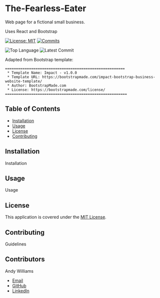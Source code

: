 # The-Fearless-Eater

Web page for a fictional small business.

Uses React and Bootstrap

[![License: MIT](https://img.shields.io/badge/License-MIT-yellow.svg)](https://opensource.org/licenses/MIT)
[![Commits](https://img.shields.io/github/commit-activity/m/andycwilliams/The-Fearless-Eater)](https://github.com/andycwilliams/The-Fearless-Eater/commits/Master)
<!-- [![Build status](https://github.com/andycwilliams/The-Fearless-Eater/actions/workflows/ci.yml/badge.svg)](https://github.com/andycwilliams/The-Fearless-Eater/actions?query=workflow%3ABuild) -->
![Top Language](https://img.shields.io/github/languages/top/andycwilliams/The-Fearless-Eater)
![Latest Commit](https://img.shields.io/github/last-commit/andycwilliams/The-Fearless-Eater/main)

<!-- ![Screenshot of deployed application, homepage of site with timer and random tip](/screenshot.png?raw=true "Screenshot of deployed application")
 -->

Adapted from Bootstrap template:

```
=======================================================
 * Template Name: Impact - v1.0.0
 * Template URL: https://bootstrapmade.com/impact-bootstrap-business-website-template/
 * Author: BootstrapMade.com
 * License: https://bootstrapmade.com/license/
========================================================
```

## Table of Contents

- [Installation](#installation)
- [Usage](#usage)
- [License](#license)
- [Contributing](#contributing)

## Installation

Installation

## Usage

Usage

## License

This application is covered under the [MIT License](https://opensource.org/licenses/MIT).

## Contributing

Guidelines

## Contributors

Andy Williams

- [Email](mailto:awilliamscoding@gmail.com)
- [GitHub](https://github.com/andycwilliams)
- [LinkedIn](https://www.linkedin.com/in/andrewcharleswilliams/)
